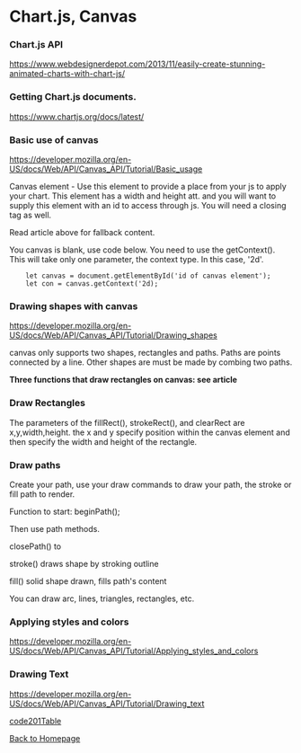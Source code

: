 # Chart.js, Canvas

### Chart.js API
https://www.webdesignerdepot.com/2013/11/easily-create-stunning-animated-charts-with-chart-js/

### Getting Chart.js documents.

https://www.chartjs.org/docs/latest/

### Basic use of canvas
https://developer.mozilla.org/en-US/docs/Web/API/Canvas_API/Tutorial/Basic_usage

Canvas element - Use this element to provide a place from your js to apply your chart. This element has a width and height att. and you will want to supply this element with an id to access through js. You will need a closing tag as well.

Read article above for fallback content.

You canvas is blank, use code below. You need to use the getContext(). This will take only one parameter, the context type. In this case, '2d'.

        let canvas = document.getElementById('id of canvas element');
        let con = canvas.getContext('2d);

### Drawing shapes with canvas

https://developer.mozilla.org/en-US/docs/Web/API/Canvas_API/Tutorial/Drawing_shapes

canvas only supports two shapes, rectangles and paths. Paths are points connected by a line. Other shapes are must be made by combing two paths.

**Three functions that draw rectangles on canvas: see article**

### Draw Rectangles
The parameters of the fillRect(), strokeRect(), and clearRect are x,y,width,height. the x and y specify position within the canvas element and then specify the width and height of the rectangle.

### Draw paths

Create your path, use your draw commands to draw your path, the stroke or fill path to render.

Function to start: beginPath();

Then use path methods.

closePath() to 

stroke() draws shape by stroking outline

fill() solid shape drawn, fills path's content

You can draw arc, lines, triangles, rectangles, etc.

### Applying styles and colors 
https://developer.mozilla.org/en-US/docs/Web/API/Canvas_API/Tutorial/Applying_styles_and_colors

### Drawing Text
https://developer.mozilla.org/en-US/docs/Web/API/Canvas_API/Tutorial/Drawing_text

[code201Table](./201/code201Table.md)

[Back to Homepage](README.md)